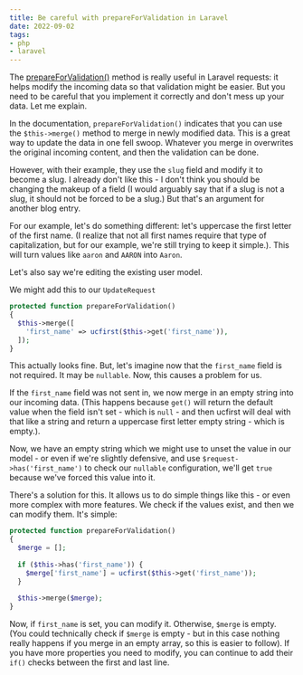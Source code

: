 ```yaml
---
title: Be careful with prepareForValidation in Laravel
date: 2022-09-02
tags:
- php
- laravel
---
```

The [prepareForValidation()](https://laravel.com/docs/9.x/validation#preparing-input-for-validation) method is really useful in Laravel requests: it helps modify the incoming data so that validation might be easier.  But you need to be careful that you implement it correctly and don't mess up your data. Let me explain.

<!--more-->

In the documentation, `prepareForValidation()` indicates that you can use the `$this->merge()` method to merge in newly modified data.  This is a great way to update the data in one fell swoop.  Whatever you merge in overwrites the original incoming content, and then the validation can be done.

However, with their example, they use the `slug` field and modify it to become a slug.  I already don't like this - I don't think you should be changing the makeup of a field (I would arguably say that if a slug is not a slug, it should not be forced to be a slug.) But that's an argument for another blog entry.  

For our example, let's do something different: let's uppercase the first letter of the first name. (I realize that not all first names require that type of capitalization, but for our example, we're still trying to keep it simple.). This will turn values like `aaron` and `AARON` into `Aaron`.  

Let's also say we're editing the existing user model.

We might add this to our `UpdateRequest`

```php
protected function prepareForValidation()
{
  $this->merge([
    'first_name' => ucfirst($this->get('first_name')),
  ]);
}
```

This actually looks fine.  But, let's imagine now that the `first_name` field is not required.  It may be `nullable`.  Now, this causes a problem for us.

If the `first_name` field was not sent in, we now merge in an empty string into our incoming data. (This happens because `get()` will return the default value when the field isn't set - which is `null` - and then ucfirst will deal with that like a string and return a uppercase first letter empty string - which is empty.). 

Now, we have an empty string which we might use to unset the value in our model - or even if we're slightly defensive, and use `$request->has('first_name')` to check our `nullable` configuration, we'll get `true` because we've forced this value into it.

There's a solution for this.  It allows us to do simple things like this - or even more complex with more features.  We check if the values exist, and then we can modify them.  It's simple:

```php
protected function prepareForValidation()
{
  $merge = [];
  
  if ($this->has('first_name')) {
    $merge['first_name'] = ucfirst($this->get('first_name'));
  }
  
  $this->merge($merge);
}
```

Now, if `first_name` is set, you can modify it.  Otherwise, `$merge` is empty. (You could technically check if `$merge` is empty - but in this case nothing really happens if you merge in an empty array, so this is easier to follow).  If you have more properties you need to modify, you can continue to add their `if()` checks between the first and last line.